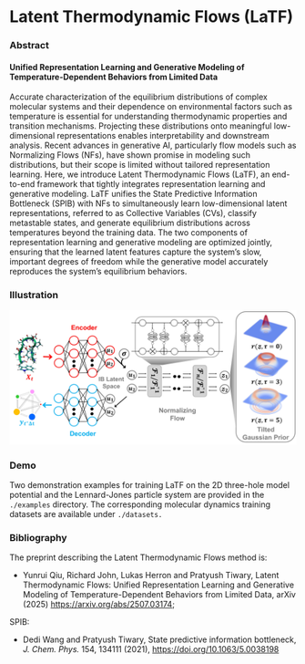 # Latent Thermodynamic Flows (LaTF)

### Abstract
#### Unified Representation Learning and Generative Modeling of Temperature-Dependent Behaviors from Limited Data
Accurate characterization of the equilibrium distributions of complex molecular systems and their dependence on environmental factors such as temperature is essential for understanding thermodynamic properties and transition mechanisms. Projecting these distributions onto meaningful low-dimensional representations enables interpretability and downstream analysis. Recent advances in generative AI, particularly flow models such as Normalizing Flows (NFs), have shown promise in modeling such distributions, but their scope is limited without tailored representation learning. Here, we introduce Latent Thermodynamic Flows (LaTF), an end-to-end framework that tightly integrates representation learning and generative modeling. LaTF unifies the State Predictive Information Bottleneck (SPIB) with NFs to simultaneously learn low-dimensional latent representations, referred to as Collective Variables (CVs), classify metastable states, and generate equilibrium distributions across temperatures beyond the training data. The two components of representation learning and generative modeling are optimized jointly, ensuring that the learned latent features capture the system’s slow, important degrees of freedom while the generative model accurately reproduces the system’s equilibrium behaviors.

### Illustration

![figure](./docs/LaTF_Model.jpg)

### Demo
Two demonstration examples for training LaTF on the 2D three-hole model potential and the Lennard-Jones particle system are provided in the ``./examples`` directory. The corresponding molecular dynamics training datasets are available under ``./datasets.``

### Bibliography

The preprint describing the Latent Thermodynamic Flows method is:
* Yunrui Qiu, Richard John, Lukas Herron and Pratyush Tiwary, Latent Thermodynamic Flows: Unified Representation Learning and Generative Modeling of Temperature-Dependent Behaviors from Limited Data, arXiv (2025) https://arxiv.org/abs/2507.03174;

SPIB: 
* Dedi Wang and Pratyush Tiwary, State predictive information bottleneck, *J. Chem. Phys.* 154, 134111 (2021), https://doi.org/10.1063/5.0038198